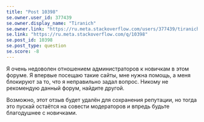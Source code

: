 ```yaml
---
title: "Post 10398"
se.owner.user_id: 377439
se.owner.display_name: "Tiranich"
se.owner.link: "https://ru.meta.stackoverflow.com/users/377439/tiranich"
se.link: "https://ru.meta.stackoverflow.com/q/10398"
se.post_id: 10398
se.post_type: question
se.score: -8
---
```

<p>Я очень недоволен отношением администраторов к новичкам в этом форуме. Я впервые посещаю такие сайты, мне нужна помощь, а меня блокируют за то, что я неправильно задал вопрос. Никому не рекомендую данный форум, найдите другой. </p>

<p>Возможно, этот отзыв будет удалён для сохранения репутации, но тогда это пускай остаётся на совести модераторов и впредь будьте благодушнее с новичками.</p>
